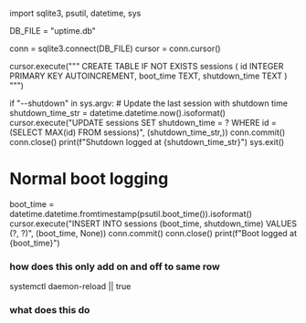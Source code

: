 import sqlite3, psutil, datetime, sys

DB_FILE = "uptime.db"

conn = sqlite3.connect(DB_FILE)
cursor = conn.cursor()

cursor.execute("""
CREATE TABLE IF NOT EXISTS sessions (
    id INTEGER PRIMARY KEY AUTOINCREMENT,
    boot_time TEXT,
    shutdown_time TEXT
)
""")

if "--shutdown" in sys.argv:
    # Update the last session with shutdown time
    shutdown_time_str = datetime.datetime.now().isoformat()
    cursor.execute("UPDATE sessions SET shutdown_time = ? WHERE id = (SELECT MAX(id) FROM sessions)",
                   (shutdown_time_str,))
    conn.commit()
    conn.close()
    print(f"Shutdown logged at {shutdown_time_str}")
    sys.exit()

# Normal boot logging

boot_time = datetime.datetime.fromtimestamp(psutil.boot_time()).isoformat()
cursor.execute("INSERT INTO sessions (boot_time, shutdown_time) VALUES (?, ?)", (boot_time, None))
conn.commit()
conn.close()
print(f"Boot logged at {boot_time}") 

### how does this only add on and off to same row

systemctl daemon-reload || true

### what does this do
